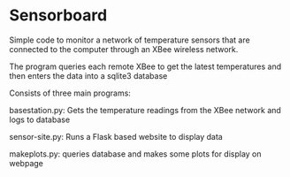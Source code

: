 Sensorboard
===========

Simple code to monitor a network of temperature sensors that are connected to the computer through
an XBee wireless network.

The program queries each remote XBee to get the latest temperatures and then enters the data into
a sqlite3 database

Consists of three main programs:

basestation.py: Gets the temperature readings from the XBee network and logs to database

sensor-site.py: Runs a Flask based website to display data

makeplots.py: queries database and makes some plots for display on webpage
